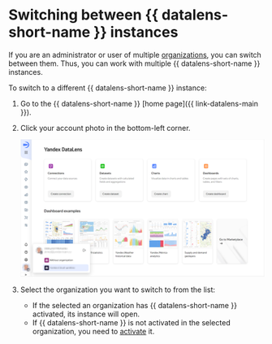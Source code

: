 # Switching between {{ datalens-short-name }} instances

If you are an administrator or user of multiple [organizations](../../concepts/organizations.md), you can switch between them. Thus, you can work with multiple {{ datalens-short-name }} instances.

To switch to a different {{ datalens-short-name }} instance:

1. Go to the {{ datalens-short-name }} [home page]({{ link-datalens-main }}).
1. Click your account photo in the bottom-left corner.

   ![image](../../../_assets/datalens/organization/select-organization.png)

1. Select the organization you want to switch to from the list:

   * If the selected an organization has {{ datalens-short-name }} activated, its instance will open.
   * If {{ datalens-short-name }} is not activated in the selected organization, you need to [activate](../../quickstart.md#before-you-begin) it.